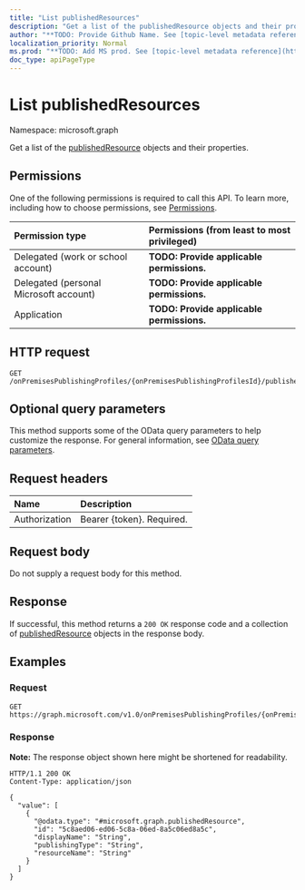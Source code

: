 ```yaml
---
title: "List publishedResources"
description: "Get a list of the publishedResource objects and their properties."
author: "**TODO: Provide Github Name. See [topic-level metadata reference](https://msgo.azurewebsites.net/add/document/guidelines/metadata.html#topic-level-metadata)**"
localization_priority: Normal
ms.prod: "**TODO: Add MS prod. See [topic-level metadata reference](https://msgo.azurewebsites.net/add/document/guidelines/metadata.html#topic-level-metadata)**"
doc_type: apiPageType
---
```


# List publishedResources
Namespace: microsoft.graph



Get a list of the [publishedResource](../resources/publishedresource.md) objects and their properties.

## Permissions
One of the following permissions is required to call this API. To learn more, including how to choose permissions, see [Permissions](/graph/permissions-reference).

|Permission type|Permissions (from least to most privileged)|
|:---|:---|
|Delegated (work or school account)|**TODO: Provide applicable permissions.**|
|Delegated (personal Microsoft account)|**TODO: Provide applicable permissions.**|
|Application|**TODO: Provide applicable permissions.**|

## HTTP request

<!-- {
  "blockType": "ignored"
}
-->
``` http
GET /onPremisesPublishingProfiles/{onPremisesPublishingProfilesId}/publishedResources
```

## Optional query parameters
This method supports some of the OData query parameters to help customize the response. For general information, see [OData query parameters](/graph/query-parameters).

## Request headers
|Name|Description|
|:---|:---|
|Authorization|Bearer {token}. Required.|

## Request body
Do not supply a request body for this method.

## Response

If successful, this method returns a `200 OK` response code and a collection of [publishedResource](../resources/publishedresource.md) objects in the response body.

## Examples

### Request
<!-- {
  "blockType": "request",
  "name": "list_publishedresource"
}
-->
``` http
GET https://graph.microsoft.com/v1.0/onPremisesPublishingProfiles/{onPremisesPublishingProfilesId}/publishedResources
```


### Response
**Note:** The response object shown here might be shortened for readability.
<!-- {
  "blockType": "response",
  "truncated": true,
  "@odata.type": "Collection(microsoft.graph.publishedResource)"
}
-->
``` http
HTTP/1.1 200 OK
Content-Type: application/json

{
  "value": [
    {
      "@odata.type": "#microsoft.graph.publishedResource",
      "id": "5c8aed06-ed06-5c8a-06ed-8a5c06ed8a5c",
      "displayName": "String",
      "publishingType": "String",
      "resourceName": "String"
    }
  ]
}
```

